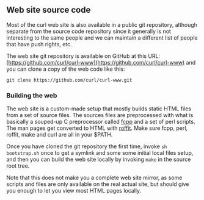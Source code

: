 ## Web site source code

Most of the curl web site is also available in a public git repository,
although separate from the source code repository since it generally is not
interesting to the same people and we can maintain a different list of people
that have push rights, etc.

The web site git repository is available on GitHub at this URL:
[https://github.com/curl/curl-www](https://github.com/curl/curl-www) and
you can clone a copy of the web code like this:

    git clone https://github.com/curl/curl-www.git

### Building the web

The web site is a custom-made setup that mostly builds static HTML files from
a set of source files. The sources files are preprocessed with what is
basically a souped-up C preprocessor called
[fcpp](https://daniel.haxx.se/projects/fcpp/) and a set of perl scripts. The
man pages get converted to HTML with
[roffit](https://daniel.haxx.se/projects/roffit/). Make sure fcpp, perl,
roffit, make and curl are all in your $PATH.

Once you have cloned the git repository the first time, invoke `sh
bootstrap.sh` once to get a symlink and some some initial local files setup,
and then you can build the web site locally by invoking `make` in the source
root tree.

Note that this does not make you a complete web site mirror, as some scripts
and files are only available on the real actual site, but should give you
enough to let you view most HTML pages locally.
